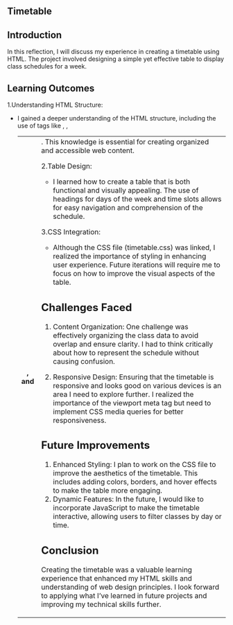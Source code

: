 ## Timetable ##

## Introduction
In this reflection, I will discuss my experience in creating a timetable using HTML. The project involved designing a simple yet effective table to display class schedules for a week.

## Learning Outcomes
1.Understanding HTML Structure:
   - I gained a deeper understanding of the HTML structure, including the use of tags like <table>, <tr>, <th>, and <td>. This knowledge is essential for creating organized and accessible web content.

2.Table Design:
   - I learned how to create a table that is both functional and visually appealing. The use of headings for days of the week and time slots allows for easy navigation and comprehension of the schedule.

3.CSS Integration:
   - Although the CSS file (timetable.css) was linked, I realized the importance of styling in enhancing user experience. Future iterations will require me to focus on how to improve the visual aspects of the table.

## Challenges Faced
1. Content Organization: One challenge was effectively organizing the class data to avoid overlap and ensure clarity. I had to think critically about how to represent the schedule without causing confusion.

2. Responsive Design: Ensuring that the timetable is responsive and looks good on various devices is an area I need to explore further. I realized the importance of the viewport meta tag but need to implement CSS media queries for better responsiveness.

## Future Improvements
1. Enhanced Styling: I plan to work on the CSS file to improve the aesthetics of the timetable. This includes adding colors, borders, and hover effects to make the table more engaging.
2. Dynamic Features: In the future, I would like to incorporate JavaScript to make the timetable interactive, allowing users to filter classes by day or time.

## Conclusion
Creating the timetable was a valuable learning experience that enhanced my HTML skills and understanding of web design principles. I look forward to applying what I’ve learned in future projects and improving my technical skills further.

